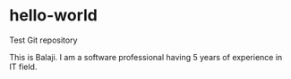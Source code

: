 # hello-world
Test Git repository

This is Balaji. I am a software professional having 5 years of experience in IT field.
